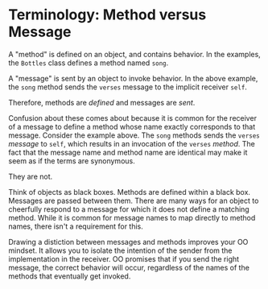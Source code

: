 # Terminology: Method versus Message

A "method" is defined on an object, and contains behavior. In the examples, the `Bottles` class
defines a method named `song`.

A "message" is sent by an object to invoke behavior. In the above example, the `song` method sends
the `verses` message to the implicit receiver `self`.

Therefore, methods are _defined_ and messages are _sent_.

Confusion about these comes about because it is common for the receiver of a message to define a
method whose name exactly corresponds to that message. Consider the example above. The `song`
methods sends the `verses` _message_ to `self`, which results in an invocation of the `verses`
_method_. The fact that the message name and method name are identical may make it seem as if the
terms are synonymous.

They are not.

Think of objects as black boxes. Methods are defined within a black box. Messages are passed between
them. There are many ways for an object to cheerfully respond to a message for which it does not
define a matching method. While it is common for message names to map directly to method names,
there isn't a requirement for this.

Drawing a distiction between messages and methods improves your OO mindset. It allows you to isolate
the intention of the sender from the implementation in the receiver. OO promises that if you send
the right message, the correct behavior will occur, regardless of the names of the methods that
eventually get invoked.
